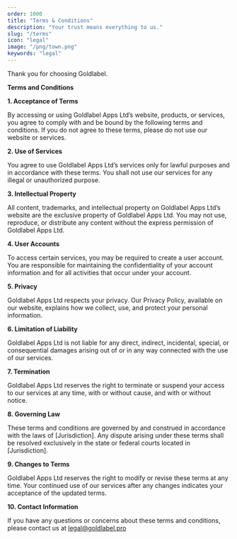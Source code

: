 ```yaml
---
order: 1000
title: "Terms & Conditions"
description: "Your trust means everything to us."
slug: "/terms"
icon: "legal"
image: "/png/town.png"
keywords: "legal"
---
```

Thank you for choosing Goldlabel.

**Terms and Conditions**

**1. Acceptance of Terms**

By accessing or using Goldlabel Apps Ltd’s website, products, or services, you agree to comply with and be bound by the following terms and conditions. If you do not agree to these terms, please do not use our website or services.

**2. Use of Services**

You agree to use Goldlabel Apps Ltd’s services only for lawful purposes and in accordance with these terms. You shall not use our services for any illegal or unauthorized purpose.

**3. Intellectual Property**

All content, trademarks, and intellectual property on Goldlabel Apps Ltd’s website are the exclusive property of Goldlabel Apps Ltd. You may not use, reproduce, or distribute any content without the express permission of Goldlabel Apps Ltd.

**4. User Accounts**

To access certain services, you may be required to create a user account. You are responsible for maintaining the confidentiality of your account information and for all activities that occur under your account.

**5. Privacy**

Goldlabel Apps Ltd respects your privacy. Our Privacy Policy, available on our website, explains how we collect, use, and protect your personal information.

**6. Limitation of Liability**

Goldlabel Apps Ltd is not liable for any direct, indirect, incidental, special, or consequential damages arising out of or in any way connected with the use of our services.

**7. Termination**

Goldlabel Apps Ltd reserves the right to terminate or suspend your access to our services at any time, with or without cause, and with or without notice.

**8. Governing Law**

These terms and conditions are governed by and construed in accordance with the laws of [Jurisdiction]. Any dispute arising under these terms shall be resolved exclusively in the state or federal courts located in [Jurisdiction].

**9. Changes to Terms**

Goldlabel Apps Ltd reserves the right to modify or revise these terms at any time. Your continued use of our services after any changes indicates your acceptance of the updated terms.

**10. Contact Information**

If you have any questions or concerns about these terms and conditions, please contact us at legal@goldlabel.pro